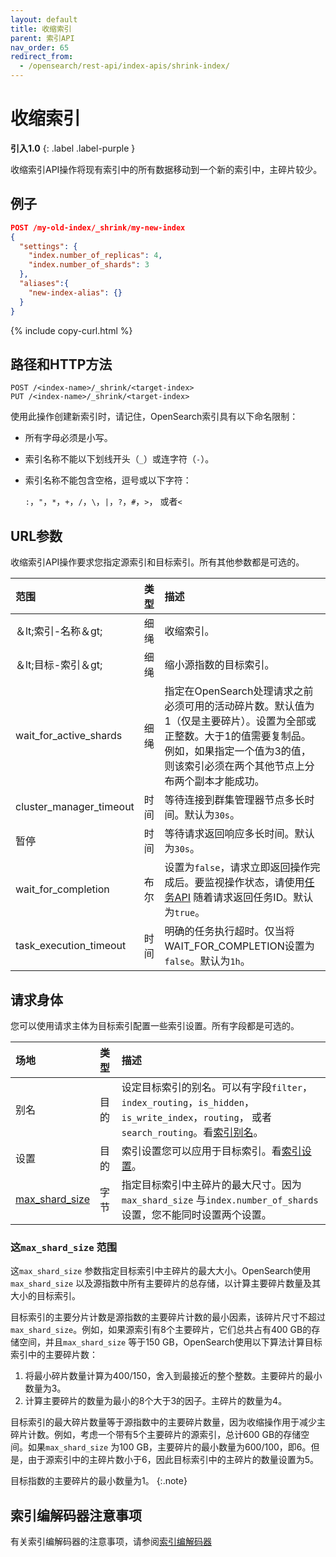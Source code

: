 ```yaml
---
layout: default
title: 收缩索引
parent: 索引API
nav_order: 65
redirect_from:
  - /opensearch/rest-api/index-apis/shrink-index/
---
```


# 收缩索引
**引入1.0**
{: .label .label-purple }

收缩索引API操作将现有索引中的所有数据移动到一个新的索引中，主碎片较少。

## 例子

```json
POST /my-old-index/_shrink/my-new-index
{
  "settings": {
    "index.number_of_replicas": 4,
    "index.number_of_shards": 3
  },
  "aliases":{
    "new-index-alias": {}
  }
}
```
{% include copy-curl.html %}

## 路径和HTTP方法

```
POST /<index-name>/_shrink/<target-index>
PUT /<index-name>/_shrink/<target-index>
```

使用此操作创建新索引时，请记住，OpenSearch索引具有以下命名限制：

- 所有字母必须是小写。
- 索引名称不能以下划线开头（`_`）或连字符（`-`）。
- 索引名称不能包含空格，逗号或以下字符：

  `:`，`"`，`*`，`+`，`/`，`\`，`|`，`?`，`#`，`>`， 或者`<`

## URL参数

收缩索引API操作要求您指定源索引和目标索引。所有其他参数都是可选的。

范围| 类型| 描述
:--- | :--- | :---
＆lt;索引-名称＆gt;| 细绳| 收缩索引。
＆lt;目标-索引＆gt;| 细绳| 缩小源指数的目标索引。
wait_for_active_shards| 细绳| 指定在OpenSearch处理请求之前必须可用的活动碎片数。默认值为1（仅是主要碎片）。设置为全部或正整数。大于1的值需要复制品。例如，如果指定一个值为3的值，则该索引必须在两个其他节点上分布两个副本才能成功。
cluster_manager_timeout| 时间| 等待连接到群集管理器节点多长时间。默认为`30s`。
暂停| 时间| 等待请求返回响应多长时间。默认为`30s`。
wait_for_completion| 布尔| 设置为`false`，请求立即返回操作完成后。要监视操作状态，请使用[任务API]({{site.url}}{{site.baseurl}}/api-reference/tasks/) 随着请求返回任务ID。默认为`true`。
task_execution_timeout| 时间| 明确的任务执行超时。仅当将WAIT_FOR_COMPLETION设置为`false`。默认为`1h`。

## 请求身体

您可以使用请求主体为目标索引配置一些索引设置。所有字段都是可选的。

场地| 类型| 描述
:--- | :--- | :---
别名| 目的| 设定目标索引的别名。可以有字段`filter`，`index_routing`，`is_hidden`，`is_write_index`，`routing`， 或者`search_routing`。看[索引别名]({{site.url}}{{site.baseurl}}/api-reference/alias/#request-body)。
设置| 目的| 索引设置您可以应用于目标索引。看[索引设置]({{site.url}}{{site.baseurl}}/im-plugin/index-settings/)。
[max_shard_size](#the-max_shard_size-parameter) | 字节| 指定目标索引中主碎片的最大尺寸。因为`max_shard_size` 与`index.number_of_shards` 设置，您不能同时设置两个设置。

### 这`max_shard_size` 范围

这`max_shard_size` 参数指定目标索引中主碎片的最大大小。OpenSearch使用`max_shard_size` 以及源指数中所有主要碎片的总存储，以计算主要碎片数量及其大小的目标索引。

目标索引的主要分片计数是源指数的主要碎片计数的最小因素，该碎片尺寸不超过`max_shard_size`。例如，如果源索引有8个主要碎片，它们总共占有400 GB的存储空间，并且`max_shard_size` 等于150 GB，OpenSearch使用以下算法计算目标索引中的主要碎片数：

1. 将最小碎片数量计算为400/150，舍入到最接近的整个整数。主要碎片的最小数量为3。
1. 计算主要碎片的数量为最小的8个大于3的因子。主碎片的数量为4。

目标索引的最大碎片数量等于源指数中的主要碎片数量，因为收缩操作用于减少主碎片计数。例如，考虑一个带有5个主要碎片的源索引，总计600 GB的存储空间。如果`max_shard_size` 为100 GB，主要碎片的最小数量为600/100，即6。但是，由于源索引中的主碎片数小于6，因此目标索引中的主碎片的数量设置为5。

目标指数的主要碎片的最小数量为1。
{:.note}

## 索引编解码器注意事项

有关索引编解码器的注意事项，请参阅[索引编解码器]({{site.url}}{{site.baseurl}}/im-plugin/index-codecs/#splits-and-shrinks)

